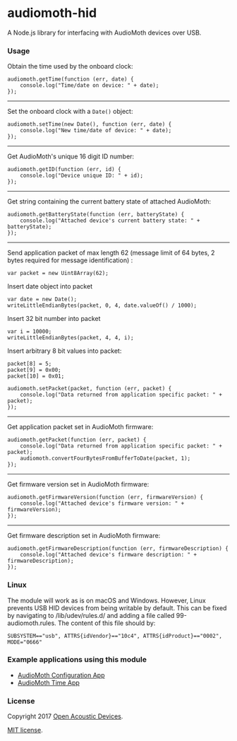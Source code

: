 # audiomoth-hid #
A Node.js library for interfacing with AudioMoth devices over USB.

### Usage ###

Obtain the time used by the onboard clock:
```
audiomoth.getTime(function (err, date) {
	console.log("Time/date on device: " + date);
});
```

---
Set the onboard clock with a `Date()` object:
```
audiomoth.setTime(new Date(), function (err, date) {
	console.log("New time/date of device: " + date);
});
```

---
Get AudioMoth's unique 16 digit ID number:
```
audiomoth.getID(function (err, id) {
	console.log("Device unique ID: " + id);
});
```

---
Get string containing the current battery state of attached AudioMoth:
```
audiomoth.getBatteryState(function (err, batteryState) {
	console.log("Attached device's current battery state: " + batteryState);
});
```

---
Send application packet of max length 62 (message limit of 64 bytes, 2 bytes required for message identification) :
```
var packet = new Uint8Array(62);
```

Insert date object into packet
```
var date = new Date();
writeLittleEndianBytes(packet, 0, 4, date.valueOf() / 1000);
```

Insert 32 bit number into packet
```
var i = 10000;
writeLittleEndianBytes(packet, 4, 4, i);
```

Insert arbitrary 8 bit values into packet:
```
packet[8] = 5;
packet[9] = 0x00;
packet[10] = 0x01;
```

```
audiomoth.setPacket(packet, function (err, packet) {
	console.log("Data returned from application specific packet: " + packet);
});
```

---
Get application packet set in AudioMoth firmware:
```
audiomoth.getPacket(function (err, packet) {
	console.log("Data returned from application specific packet: " + packet);
	audiomoth.convertFourBytesFromBufferToDate(packet, 1);
});
```

---
Get firmware version set in AudioMoth firmware:
```
audiomoth.getFirmwareVersion(function (err, firmwareVersion) {
    console.log("Attached device's firmware version: " + firmwareVersion);
});
```

---
Get firmware description set in AudioMoth firmware:
```
audiomoth.getFirmwareDescription(function (err, firmwareDescription) {
    console.log("Attached device's firmware description: " + firmwareDescription);
});
```

### Linux ###

The module will work as is on macOS and Windows. However, Linux prevents USB HID devices from being writable by default. This can be fixed by navigating to /lib/udev/rules.d/ and adding a file called 99-audiomoth.rules. The content of this file should by:
```
SUBSYSTEM=="usb", ATTRS{idVendor}=="10c4", ATTRS{idProduct}=="0002", MODE="0666"
```

### Example applications using this module ###
* [AudioMoth Configuration App](https://github.com/OpenAcousticDevices/AudioMoth-Configuration-App)
* [AudioMoth Time App](https://github.com/OpenAcousticDevices/AudioMoth-Time-App)

### License ###

Copyright 2017 [Open Acoustic Devices](http://www.openacousticdevices.info/).

[MIT license](http://www.openacousticdevices.info/license).
